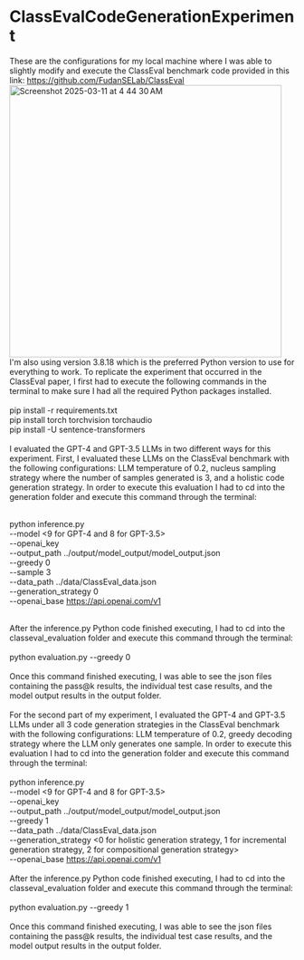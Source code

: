 # ClassEvalCodeGenerationExperiment

These are the configurations for my local machine where I was able to slightly modify and execute the ClassEval benchmark code provided in this link: https://github.com/FudanSELab/ClassEval <br />
<img width="481" alt="Screenshot 2025-03-11 at 4 44 30 AM" src="https://github.com/user-attachments/assets/cfe0aaa6-1357-4e3b-98c1-172621f19297" /> <br />
I'm also using version 3.8.18 which is the preferred Python version to use for everything to work. To replicate the experiment that occurred in the ClassEval paper, I first had to execute the following commands in the terminal to make sure I had all the required Python packages installed. <br />
<br />
pip install -r requirements.txt
<br />
pip install torch torchvision torchaudio
<br />
pip install -U sentence-transformers
<br />
<br />
I evaluated the GPT-4 and GPT-3.5 LLMs in two different ways for this experiment. First, I evaluated these LLMs on the ClassEval benchmark with the following configurations: LLM temperature of 0.2, nucleus sampling strategy where the number of samples generated is 3, and a holistic code generation strategy. In order to execute this evaluation I had to cd into the generation folder and execute this command through the terminal: <br /><br />

python inference.py \
--model <9 for GPT-4 and 8 for GPT-3.5> \
--openai_key <provide openai_key> \
--output_path ../output/model_output/model_output.json \
--greedy 0 \
--sample 3 \
--data_path ../data/ClassEval_data.json \
--generation_strategy 0 \
--openai_base https://api.openai.com/v1
<br /><br />

After the inference.py Python code finished executing, I had to cd into the classeval_evaluation folder and execute this command through the terminal: <br /> <br /> 
python evaluation.py --greedy 0
<br /><br />
Once this command finished executing, I was able to see the json files containing the pass@k results, the individual test case results, and the model output results in the output folder.
<br /><br />
For the second part of my experiment, I evaluated the GPT-4 and GPT-3.5 LLMs under all 3 code generation strategies in the ClassEval benchmark with the following configurations: LLM temperature of 0.2, greedy decoding strategy where the LLM only generates one sample. In order to execute this evaluation I had to cd into the generation folder and execute this command through the terminal: <br /><br />
python inference.py \
--model <9 for GPT-4 and 8 for GPT-3.5> \
--openai_key <provide openai_key> \
--output_path ../output/model_output/model_output.json \
--greedy 1 \
--data_path ../data/ClassEval_data.json \
--generation_strategy <0 for holistic generation strategy, 1 for incremental generation strategy, 2 for compositional generation strategy> \
--openai_base https://api.openai.com/v1
<br /><br />
After the inference.py Python code finished executing, I had to cd into the classeval_evaluation folder and execute this command through the terminal: 
<br /><br />
python evaluation.py --greedy 1
<br /><br />
Once this command finished executing, I was able to see the json files containing the pass@k results, the individual test case results, and the model output results in the output folder.
